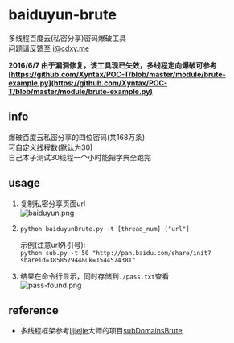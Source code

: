 # baiduyun-brute  
多线程百度云(私密分享)密码爆破工具  
问题请反馈至 i@cdxy.me  
  
**2016/6/7 由于漏洞修复，该工具现已失效，多线程定向爆破可参考[https://github.com/Xyntax/POC-T/blob/master/module/brute-example.py](https://github.com/Xyntax/POC-T/blob/master/module/brute-example.py)**  

## info  
爆破百度云私密分享的四位密码(共168万条)  
可自定义线程数(默认为30)  
自己本子测试30线程一个小时能把字典全跑完  
## usage  
 1. 复制私密分享页面url  
    ![baiduyun.png](http://www.cdxy.me/wp-content/uploads/2015/12/baiduyun.png)   
 2. `python baiduyunBrute.py -t [thread_num] ["url"]`  
      
    示例(注意url外引号):  
    `python sub.py -t 50 "http://pan.baidu.com/share/init?shareid=385857944&uk=1544574381"`  
 3. 结果在命令行显示，同时存储到`./pass.txt`查看  
    ![pass-found.png](http://www.cdxy.me/wp-content/uploads/2015/12/pass-found.png)  
  
## reference  
 - 多线程框架参考[lijiejie](https://github.com/lijiejie)大师的项目[subDomainsBrute](https://github.com/lijiejie/subDomainsBrute)
